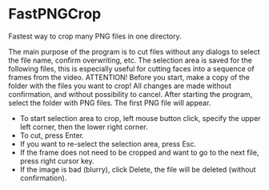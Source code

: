 # FastPNGCrop
Fastest way to crop many PNG files in one directory.

The main purpose of the program is to cut files without any dialogs to select the file name, confirm overwriting, etc. The selection area is saved for the following files, this is especially useful for cutting faces into a sequence of frames from the video.
ATTENTION! Before you start, make a copy of the folder with the files you want to crop! All changes are made without confirmation, and without possibility to cancel.
After starting the program, select the folder with PNG files. The first PNG file will appear.
 - To start selection area to crop, left mouse button click, specify the upper left corner, then the lower right corner.
 - To cut, press Enter. 
 - If you want to re-select the selection area, press Esc. 
 - If the frame does not need to be cropped and want to go to the next file, press right cursor key. 
 - If the image is bad (blurry), click Delete, the file will be deleted (without confirmation).
